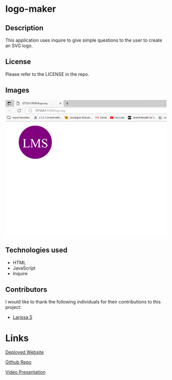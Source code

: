 # logo-maker

## Description

This application uses inquire to give simple questions to the user to create an SVG logo.

## License

Please refer to the LICENSE in the repo.

## Images

![logo image](./lib/deloyed%20image.png)

## Technologies used

-   HTML
-   JavaScript
-   Inquire

## Contributors

I would like to thank the following individuals for their contributions to this project:

-   <a href="https://github.com/RissaStack" target="_blank">Larissa S</a>

# Links

[Deployed Website](https://rissastack.github.io/logo-maker/)

[Github Repo](https://github.com/RissaStack/logo-maker)

[Video Presentation]()

